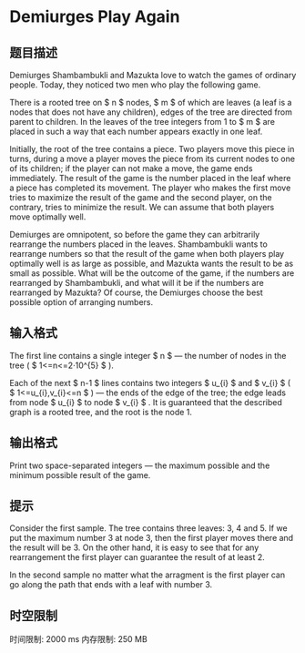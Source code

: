 # Demiurges Play Again

## 题目描述

Demiurges Shambambukli and Mazukta love to watch the games of ordinary people. Today, they noticed two men who play the following game.

There is a rooted tree on $ n $ nodes, $ m $ of which are leaves (a leaf is a nodes that does not have any children), edges of the tree are directed from parent to children. In the leaves of the tree integers from 1 to $ m $ are placed in such a way that each number appears exactly in one leaf.

Initially, the root of the tree contains a piece. Two players move this piece in turns, during a move a player moves the piece from its current nodes to one of its children; if the player can not make a move, the game ends immediately. The result of the game is the number placed in the leaf where a piece has completed its movement. The player who makes the first move tries to maximize the result of the game and the second player, on the contrary, tries to minimize the result. We can assume that both players move optimally well.

Demiurges are omnipotent, so before the game they can arbitrarily rearrange the numbers placed in the leaves. Shambambukli wants to rearrange numbers so that the result of the game when both players play optimally well is as large as possible, and Mazukta wants the result to be as small as possible. What will be the outcome of the game, if the numbers are rearranged by Shambambukli, and what will it be if the numbers are rearranged by Mazukta? Of course, the Demiurges choose the best possible option of arranging numbers.

## 输入格式

The first line contains a single integer $ n $ — the number of nodes in the tree ( $ 1<=n<=2·10^{5} $ ).

Each of the next $ n-1 $ lines contains two integers $ u_{i} $ and $ v_{i} $ ( $ 1<=u_{i},v_{i}<=n $ ) — the ends of the edge of the tree; the edge leads from node $ u_{i} $ to node $ v_{i} $ . It is guaranteed that the described graph is a rooted tree, and the root is the node 1.

## 输出格式

Print two space-separated integers — the maximum possible and the minimum possible result of the game.

## 提示

Consider the first sample. The tree contains three leaves: 3, 4 and 5. If we put the maximum number 3 at node 3, then the first player moves there and the result will be 3. On the other hand, it is easy to see that for any rearrangement the first player can guarantee the result of at least 2.

In the second sample no matter what the arragment is the first player can go along the path that ends with a leaf with number 3.

## 时空限制

时间限制: 2000 ms
内存限制: 250 MB
